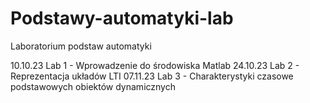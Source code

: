 # Podstawy-automatyki-lab
Laboratorium podstaw automatyki

10.10.23 Lab 1 - Wprowadzenie do środowiska Matlab 
24.10.23 Lab 2 - Reprezentacja układów LTI 
07.11.23 Lab 3 - Charakterystyki czasowe podstawowych obiektów dynamicznych
